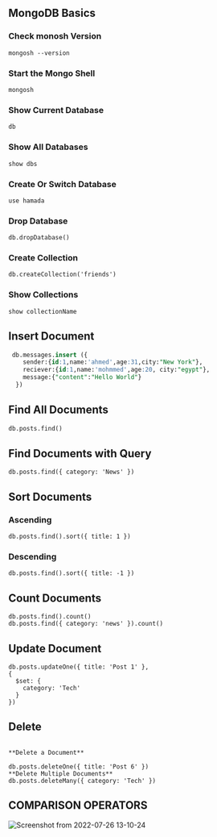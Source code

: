 ## MongoDB Basics
### Check monosh Version
``` mongosh --version ```

### Start the Mongo Shell
``` mongosh ```

### Show Current Database
```db ```

### Show All Databases
``` show dbs ``` 

### Create Or Switch Database
 ``` use hamada ``` 

### Drop Database
 ``` db.dropDatabase() ``` 

### Create Collection
 ``` db.createCollection('friends') ``` 

### Show Collections
 ``` show collectionName ```
## Insert Document

``` sql
 db.messages.insert ({ 
    sender:{id:1,name:'ahmed',age:31,city:"New York"}, 
    reciever:{id:1,name:'mohmmed',age:20, city:"egypt"},
    message:{"content":"Hello World"}
  })
```

## Find All Documents
``` sql
db.posts.find()
```

## Find Documents with Query

``` 
db.posts.find({ category: 'News' })
```

## Sort Documents
### Ascending
```
db.posts.find().sort({ title: 1 })
```
### Descending
```
db.posts.find().sort({ title: -1 })
```
## Count Documents
```
db.posts.find().count()
db.posts.find({ category: 'news' }).count()
```
## Update Document
```
db.posts.updateOne({ title: 'Post 1' },
{
  $set: {
    category: 'Tech'
  }
})
```
## Delete
```

**Delete a Document**

db.posts.deleteOne({ title: 'Post 6' })
**Delete Multiple Documents**
db.posts.deleteMany({ category: 'Tech' })
```

## COMPARISON OPERATORS
![Screenshot from 2022-07-26 13-10-24](https://user-images.githubusercontent.com/64088888/181561753-661881fa-4c5c-460b-8f3f-4a1ce8aeec38.png)




 
